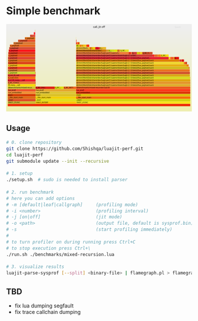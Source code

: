 # Simple benchmark

![flamegraph](./flamegraphs/example.svg)

## Usage

```bash
# 0. clone repository
git clone https://github.com/Shishqa/luajit-perf.git
cd luajit-perf
git submodule update --init --recursive

# 1. setup 
./setup.sh  # sudo is needed to install parser

# 2. run benchmark
# here you can add options
# -m [default|leaf|callgraph]     (profiling mode)
# -i <number>                     (profiling interval)
# -j [on|off]                     (jit mode)
# -o <path>                       (output file, default is sysprof.bin)
# -s                              (start profiling immediately)
#
# to turn profiler on during running press Ctrl+C
# to stop execution press Ctrl+\
./run.sh ./benchmarks/mixed-recursion.lua

# 3. visualize results
luajit-parse-sysprof [--split] <binary-file> | flamegraph.pl > flamegraph.svg
```

## TBD

* fix lua dumping segfault
* fix trace callchain dumping
